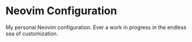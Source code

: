 # Neovim Configuration

My personal Neovim configuration. Ever a work in progress in the endless sea of customization.

